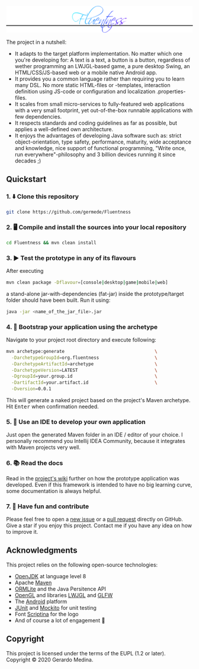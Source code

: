 ![Fluentness logo](fn-core/src/main/resources/img/logo.png?raw=true "Fluentness logo")

The project in a nutshell:
* It adapts to the target platform implementation. No matter which one you're developing for: A text is a text, a button is a button, regardless of wether programming an LWJGL-based game, a pure desktop Swing, an HTML/CSS/JS-based web or a mobile native Android app.
* It provides you a common language rather than requiring you to learn many DSL. No more static HTML-files or -templates, interaction definition using JS-code or configuration and localization .properties-files.  
* It scales from small micro-services to fully-featured web applications with a very small footprint, yet out-of-the-box runnable applications with few dependencies.
* It respects standards and coding guidelines as far as possible, but applies a well-defined own architecture.
* It enjoys the advantages of developing Java software such as: strict object-orientation, type safety, performance, maturity, wide acceptance and knowledge, nice support of functional programming, "Write once, run everywhere"-philosophy and 3 billion devices running it since decades ;) 

## Quickstart

### 1. :arrow_down: Clone this repository 
```bash
git clone https://github.com/germede/Fluentness
```

### 2. :desktop_computer: Compile and install the sources into your local repository 
```bash
cd Fluentness && mvn clean install
```

### 3. :arrow_forward: Test the prototype in any of its flavours
After executing
```bash
mvn clean package -Dflavour=[console|desktop|game|mobile|web]
```
a stand-alone jar-with-dependencies (fat-jar) inside the prototype/target folder should have been built. Run it using:
```bash
java -jar <name_of_the_jar_file>.jar
```
### 4. :rocket: Bootstrap your application using the archetype
Navigate to your project root directory and execute following:
```bash
mvn archetype:generate                                  \
  -DarchetypeGroupId=org.fluentness                     \
  -DarchetypeArtifactId=archetype                       \
  -DarchetypeVersion=LATEST                             \
  -DgroupId=your.group.id                               \
  -DartifactId=your.artifact.id                         \
  -Dversion=0.0.1
```
This will generate a naked project based on the project's Maven archetype.
Hit <kbd>Enter</kbd> when confirmation needed.    

### 5. :pencil: Use an IDE to develop your own application 
Just open the generated Maven folder in an IDE / editor of your choice. I personally recommend you Intellij IDEA Community, because it integrates with Maven projects very well. 

### 6. :books: Read the docs
Read in the [project's wiki](https://github.com/germede/Fluentness/wiki) further on how the prototype application was developed. Even if this framework is intended to have no big learning curve, some documentation is always helpful.  

### 7. :busts_in_silhouette: Have fun and contribute 
Please feel free to open a [new issue](https://github.com/germede/Fluentness/issues/new) 
or a [pull request](https://github.com/germede/Fluentness/compare) directly on GitHub.  Give a star if you enjoy this project. Contact me if you have any idea on how to improve it.

## Acknowledgments
This project relies on the following open-source technologies:
- [OpenJDK](https://openjdk.java.net/) at language level 8 
- Apache [Maven](https://maven.apache.org/)
- [ORMLite](https://ormlite.com/) and the Java Persitence API
- [OpenGL](https://www.opengl.org/) and libraries [LWJGL](https://www.lwjgl.org/) and [GLFW](https://www.glfw.org/)
- The [Android](https://www.android.com) platform
- [JUnit](https://junit.org/junit4/) and [Mockito](https://site.mockito.org/) for unit testing
- Font [Scriptina](https://www.fontsquirrel.com/fonts/scriptina) for the logo
- And of course a lot of engagement :muscle:

## Copyright
This project is licensed under the terms of the EUPL (1.2 or later).  
Copyright © 2020 Gerardo Medina.  
